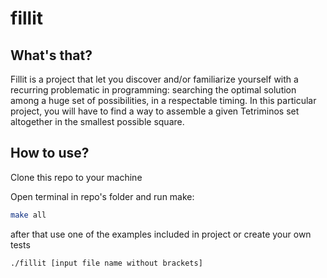 # fillit

## What's that?

Fillit is a project that let you discover and/or familiarize yourself with a recurring problematic in programming:
searching the optimal solution among a huge set of possibilities, in a respectable timing. In this particular project, 
you will have to find a way to assemble a given Tetriminos set altogether in the smallest possible square.


## How to use?

Clone this repo to your machine

Open terminal in repo's folder and run make:
```bash
make all
```
after that use one of the examples included in project or create your own tests


```bash
./fillit [input file name without brackets]
```
